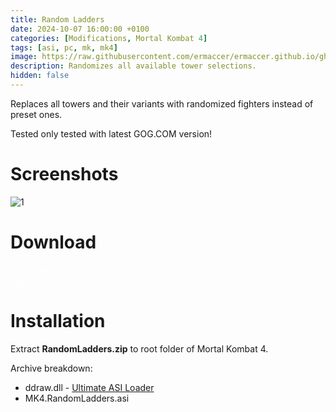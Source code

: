 ```yaml
---
title: Random Ladders
date: 2024-10-07 16:00:00 +0100
categories: [Modifications, Mortal Kombat 4]
tags: [asi, pc, mk, mk4]   
image: https://raw.githubusercontent.com/ermaccer/ermaccer.github.io/gh-pages/assets/mods/mk4/ladders/1.jpg
description: Randomizes all available tower selections.
hidden: false
---
```


Replaces all towers and their variants with randomized fighters instead of preset ones.

<div class="alert bg-dark">
	Tested only tested with latest GOG.COM version!
</div>

# Screenshots
<img class="img-fluid mx-auto" alt="1" src="{% link assets/mods/mk4/ladders/1.jpg %}">


# Download

<a class="btn btn-block btn-dark bg-dark text-gray btn-lg" style="color: white;" href="https://github.com/ermaccer/MK4.RandomLadders/releases/latest/download/RandomLadders.zip" role="button">
<i class="fas fa-download"></i>
Download
</a>
<br>
<a class="btn btn-block btn-dark bg-dark text-gray btn-lg" style="color: white;" href="https://github.com/ermaccer/MK4.RandomLadders/" role="button">
<i class="fab fa-github"></i>
Source
</a>


# Installation 

Extract **RandomLadders.zip** to root folder of Mortal Kombat 4.

Archive breakdown:

 - ddraw.dll - [Ultimate ASI Loader](https://github.com/ThirteenAG/Ultimate-ASI-Loader/)
 - MK4.RandomLadders.asi
